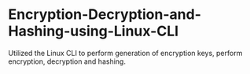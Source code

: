 # Encryption-Decryption-and-Hashing-using-Linux-CLI
Utilized the Linux CLI to perform generation of encryption keys, perform encryption, decryption and hashing.
